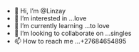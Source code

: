 - 👋 Hi, I’m @Linzay
- 👀 I’m interested in ...love
- 🌱 I’m currently learning ...to love
- 💞️ I’m looking to collaborate on ...singles
- 📫 How to reach me ...+27684654895


<!---
Linzay94/Linzay94 is a ✨ special ✨ repository because its `README.md` (this file) appears on your GitHub profile.
You can click the Preview link to take a look at your changes.
--->
